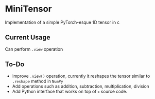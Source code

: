 # MiniTensor

Implementation of a simple PyTorch-esque 1D tensor in c

## Current Usage
Can perform `.view` operation

## To-Do
- Improve `.view()` operation, currently it reshapes the tensor similar to `.reshape` method in `NumPy`
- Add operations such as addition, subtraction, multiplication, division
- Add Python interface that works on top of `c` source code.

